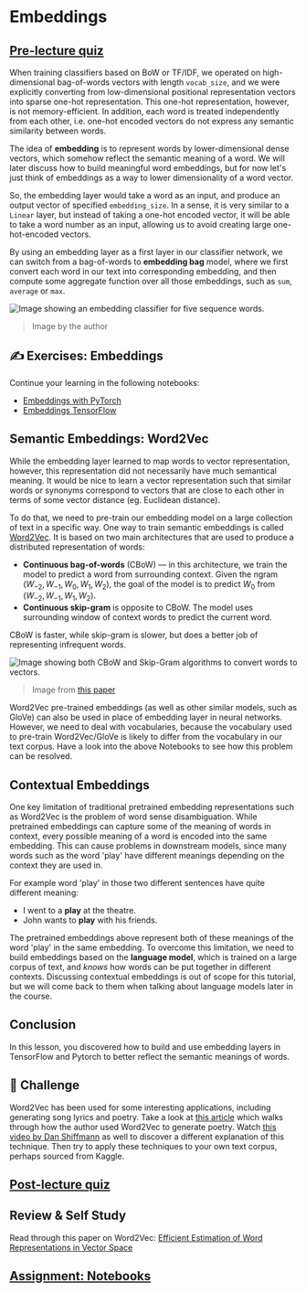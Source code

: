 # Embeddings

## [Pre-lecture quiz](https://ff-quizzes.netlify.app/en/ai/quiz/27)

When training classifiers based on BoW or TF/IDF, we operated on high-dimensional bag-of-words vectors with length `vocab_size`, and we were explicitly converting from low-dimensional positional representation vectors into sparse one-hot representation. This one-hot representation, however, is not memory-efficient. In addition, each word is treated independently from each other, i.e. one-hot encoded vectors do not express any semantic similarity between words.

The idea of **embedding** is to represent words by lower-dimensional dense vectors, which somehow reflect the semantic meaning of a word. We will later discuss how to build meaningful word embeddings, but for now let's just think of embeddings as a way to lower dimensionality of a word vector.

So, the embedding layer would take a word as an input, and produce an output vector of specified `embedding_size`. In a sense, it is very similar to a `Linear` layer, but instead of taking a one-hot encoded vector, it will be able to take a word number as an input, allowing us to avoid creating large one-hot-encoded vectors.

By using an embedding layer as a first layer in our classifier network, we can switch from a bag-of-words to **embedding bag** model, where we first convert each word in our text into corresponding embedding, and then compute some aggregate function over all those embeddings, such as `sum`, `average` or `max`.  

![Image showing an embedding classifier for five sequence words.](images/embedding-classifier-example.png)

> Image by the author

## ✍️ Exercises: Embeddings

Continue your learning in the following notebooks:
* [Embeddings with PyTorch](EmbeddingsPyTorch.ipynb)
* [Embeddings TensorFlow](EmbeddingsTF.ipynb)

## Semantic Embeddings: Word2Vec

While the embedding layer learned to map words to vector representation, however, this representation did not necessarily have much semantical meaning. It would be nice to learn a vector representation such that similar words or synonyms correspond to vectors that are close to each other in terms of some vector distance (eg. Euclidean distance).

To do that, we need to pre-train our embedding model on a large collection of text in a specific way. One way to train semantic embeddings is called [Word2Vec](https://en.wikipedia.org/wiki/Word2vec). It is based on two main architectures that are used to produce a distributed representation of words:

 - **Continuous bag-of-words** (CBoW) — in this architecture, we train the model to predict a word from surrounding context. Given the ngram $(W_{-2},W_{-1},W_0,W_1,W_2)$, the goal of the model is to predict $W_0$ from $(W_{-2},W_{-1},W_1,W_2)$.
 - **Continuous skip-gram** is opposite to CBoW. The model uses surrounding window of context words to predict the current word.

CBoW is faster, while skip-gram is slower, but does a better job of representing infrequent words.

![Image showing both CBoW and Skip-Gram algorithms to convert words to vectors.](./images/example-algorithms-for-converting-words-to-vectors.png)

> Image from [this paper](https://arxiv.org/pdf/1301.3781.pdf)

Word2Vec pre-trained embeddings (as well as other similar models, such as GloVe) can also be used in place of embedding layer in neural networks. However, we need to deal with vocabularies, because the vocabulary used to pre-train Word2Vec/GloVe is likely to differ from the vocabulary in our text corpus. Have a look into the above Notebooks to see how this problem can be resolved.

## Contextual Embeddings

One key limitation of traditional pretrained embedding representations such as Word2Vec is the problem of word sense disambiguation. While pretrained embeddings can capture some of the meaning of words in context, every possible meaning of a word is encoded into the same embedding. This can cause problems in downstream models, since many words such as the word 'play' have different meanings depending on the context they are used in.

For example word 'play' in those two different sentences have quite different meaning:

- I went to a **play** at the theatre.
- John wants to **play** with his friends.

The pretrained embeddings above represent both of these meanings of the word 'play' in the same embedding. To overcome this limitation, we need to build embeddings based on the **language model**, which is trained on a large corpus of text, and *knows* how words can be put together in different contexts. Discussing contextual embeddings is out of scope for this tutorial, but we will come back to them when talking about language models later in the course.

## Conclusion

In this lesson, you discovered how to build and use embedding layers in TensorFlow and Pytorch to better reflect the semantic meanings of words.

## 🚀 Challenge

Word2Vec has been used for some interesting applications, including generating song lyrics and poetry. Take a look at [this article](https://www.politetype.com/blog/word2vec-color-poems) which walks through how the author used Word2Vec to generate poetry. Watch [this video by Dan Shiffmann](https://www.youtube.com/watch?v=LSS_bos_TPI&ab_channel=TheCodingTrain) as well to discover a different explanation of this technique. Then try to apply these techniques to your own text corpus, perhaps sourced from Kaggle.

## [Post-lecture quiz](https://ff-quizzes.netlify.app/en/ai/quiz/28)

## Review & Self Study

Read through this paper on Word2Vec: [Efficient Estimation of Word Representations in Vector Space](https://arxiv.org/pdf/1301.3781.pdf)

## [Assignment: Notebooks](assignment.md)
